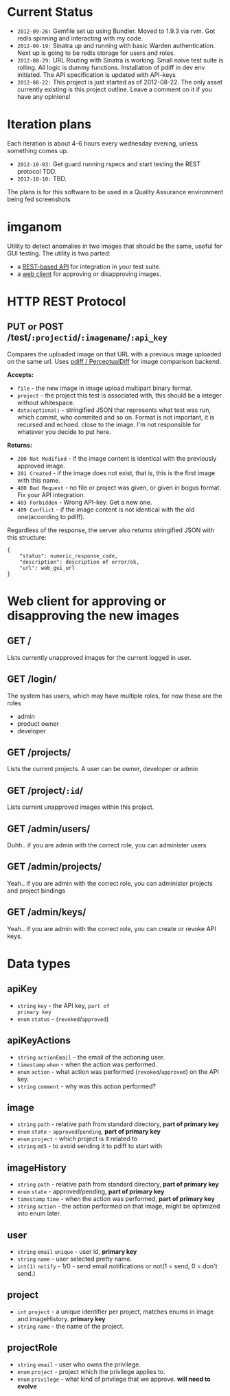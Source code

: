 Current Status
==============
* <code>2012-09-26:</code> Gemfile set up using Bundler. Moved to 1.9.3 via rvm. Got redis spinning and interacting with my code.
* <code>2012-09-19:</code> Sinatra up and running with basic Warden authentication. Next up is going to be redis storage for users and roles.
* <code>2012-08-29:</code> URL Routing with Sinatra is working. Small naive test suite is rolling. All logic is dummy functions. Installation of pdiff in dev env initiated. The API specification is updated with API-keys
* <code>2012-08-22:</code> This project is just started as of 2012-08-22. The only asset currently existing is this project outline. Leave a comment on it if you have any opinions!

Iteration plans
===============
Each iteration is about 4-6 hours every wednesday evening, unless something comes up.
* <code>2012-10-03:</code> Get guard running rspecs and start testing the REST protocol TDD.
* <code>2012-10-10:</code> TBD.

The plans is for this software to be used in a Quality Assurance environment being fed screenshots

imganom
=======
Utility to detect anomalies in two images that should be the same, useful for GUI testing.
The utility is two parted:
* a <a href="#http-rest-protocol">REST-based API</a> for integration in your test suite.
* a <a href="#web-client-for-approving-or-disapproving-the-new-images">web client</a> for approving or disapproving images.

HTTP REST Protocol
==================

PUT or POST /test/<code>:projectid</code>/<code>:imagename</code>/<code>:api_key</code>
---------------------------------------------------------------------------------------
Compares the uploaded image on that URL with a previous image uploaded on the same url. Uses <a href="http://pdiff.sourceforge.net/">pdiff / PerceptualDiff</a> for image comparison backend.

<strong>Accepts:</strong>
* <code>file</code> - the new image in image upload multipart binary format.
* <code>project</code> - the project this test is associated with, this should be a integer without whitespace.
* <code>data</code><small><tt>(optional)</tt></small> - stringified JSON that represents what test was run, which commit, who commited and so on. Format is not important, it is recursed and echoed. close to the image. I'm not responsible for whatever you decide to put here.

<strong>Returns:</strong>
* <code>200 Not Modified</code> - if the image content is identical with the previously approved image.
* <code>201 Created</code> - if the image does not exist, that is, this is the first image with this name.
* <code>400 Bad Request</code> - no file or project was given, or given in bogus format. Fix your API integration.
* <code>403 Forbidden</code> - Wrong API-key. Get a new one.
* <code>409 Conflict</code> - if the image content is not identical with the old one(according to pdiff). 

Regardless of the response, the server also returns stringified JSON with this structure:
<pre><code>{
	"status": numeric_response_code,
	"description": description of error/ok,
	"url": web_gui_url
}</code></pre>


Web client for approving or disapproving the new images
=======================================================
GET /
-------------
Lists currently unapproved images for the current logged in user.


GET /login/
----------
The system has users, which may have multiple roles, for now these are the roles
* admin
* product owner
* developer

GET /projects/
--------------
Lists the current projects. A user can be owner, developer or admin 

GET /project/<code>:id</code>/
-------------------------------
Lists current unapproved images within this project.


GET /admin/users/
-----------------
Duhh.. if you are admin with the correct role, you can administer users

GET /admin/projects/
-----------------
Yeah.. if you are admin with the correct role, you can administer projects and project bindings

GET /admin/keys/
-----------------
Yeah.. if you are admin with the correct role, you can create or revoke API keys.


Data types
==========

apiKey
------
* <code>string</code> <code>key</code> - the API key, <code>part of primary key</code>
* <code>enum</code> <code>status</code> - (<code>revoked</code>/<code>approved</code>)

apiKeyActions
-------------
* <code>string</code> <code>actionEmail</code> - the email of the actioning user.
* <code>timestamp</code> <code>when</code> - when the action was performed.
* <code>enum</code> <code>action</code> - what action was performed (<code>revoked</code>/<code>approved</code>) on the API key.
* <code>string</code> <code>comment</code> - why was this action performed?

image
-----
* <code>string</code> <code>path</code> - relative path from standard directory, <strong>part of primary key</strong>
* <code>enum</code> <code>state</code> - <code>approved</code>/<code>pending</code>, <strong>part of primary key</strong> 
* <code>enum</code> <code>project</code> - which project is it related to
* <code>string</code> <code>md5</code> - to avoid sending it to pdiff to start with

imageHistory
------------
* <code>string</code> <code>path</code> - relative path from standard directory, <strong>part of primary key</strong>
* <code>enum</code> <code>state</code> - approved/pending, <strong>part of primary key</strong>
* <code>timestamp</code> <code>time</code> - when the action was performed, <strong>part of primary key</strong>
* <code>string</code> <code>action</code> - the action performed on that image, might be optimized into enum later.

user
----
* <code>string</code> <code>email</code> <code>unique</code> - user id, <strong>primary key</strong>
* <code>string</code> <code>name</code> - user selected pretty name.
* <code>int(1)</code> <code>notify</code> - 1/0 - send email notifications or not(1 = send, 0 = don't send.)

project
-------
* <code>int</code> <code>project</code> - a unique identifier per project, matches enums in image and imageHistory. <strong>primary key</strong>
* <code>string</code> <code>name</code> - the name of the project.

projectRole
-----------
* <code>string</code> <code>email</code> - user who owns the privilege.
* <code>enum</code> <code>project</code> - project which the privilege applies to.
* <code>enum</code> <code>privilege</code> - what kind of privilege that we approve. <strong>will need to evolve</strong>


